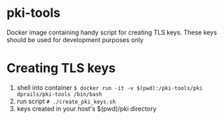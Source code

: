 # pki-tools
Docker image containing handy script for creating TLS keys. These keys should be used for development purposes only


# Creating TLS keys
1. shell into container
`$ docker run -it -v $(pwd):/pki-tools/pki dprails/pki-tools /bin/bash`
2. run script
`# ./create_pki_keys.sh`
3. keys created in  your host's $(pwd)/pki directory
